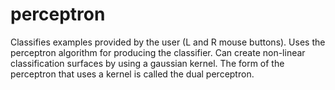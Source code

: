 # perceptron

Classifies examples provided by the user (L and R mouse buttons). Uses the perceptron algorithm for producing the classifier. Can create non-linear classification surfaces by using a gaussian kernel. The form of the perceptron that uses a kernel is called the dual perceptron.
